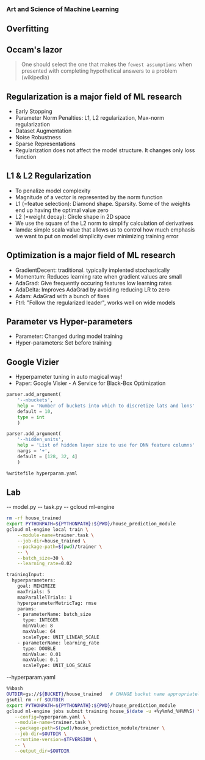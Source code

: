 ### Art and Science of Machine Learning

## Overfitting

## Occam's lazor 
> One should select the one that makes the `fewest assumptions` 
> when presented with completing hypothetical answers to a problem 
> (wikipedia)

## Regularization is a major field of ML research
- Early Stopping
- Parameter Norm Penalties: L1, L2 regularization, Max-norm regularization
- Dataset Augmentation
- Noise Robustness
- Sparse Representations
- Regularization does not affect the model structure. It changes only loss function

## L1 & L2 Regularization
- To penalize model complexity
- Magnitude of a vector is represented by the norm function
- L1 (=featue selection): Diamond shape. Sparsity. Some of the weights end up having the optimal value zero
- L2 (=weight decay): Circle shape in 2D space
- We use the square of the L2 norm to simplify calculation of derivatives
- lamda: simple scala value that allows us to control how much emphasis we want to put on model simplicity over minimizing training error

## Optimization is a major field of ML research
- GradientDecent: traditional. typically implented stochastically 
- Momentum: Reduces learning rate when gradient values are small
- AdaGrad: Give frequently occuring features low learning rates
- AdaDelta: Improves AdaGrad by avoiding reducing LR to zero
- Adam: AdaGrad with a bunch of fixes
- Ftrl: "Follow the regularized leader", works well on wide models

## Parameter vs Hyper-parameters
- Parameter: Changed during model training
- Hyper-parameters: Set before training

## Google Vizier
- Hyperpameter tuning in auto magical way!
- Paper: Google Visier - A Service for Black-Box Optimization

~~~python
parser.add_argument(
	'--nbuckets',
	help = 'Number of buckets into which to discretize lats and lons'
	default = 10,
	type = int
	)

parser.add_argument(
	'--hidden_units',
	help = 'List of hidden layer size to use for DNN feature columns'
	nargs = '+',
	default = [128, 32, 4]
	)
~~~

~~~bash
%writefile hyperparam.yaml
~~~

## Lab
-- model.py
-- task.py
-- gcloud ml-engine
~~~bash
rm -rf house_trained
export PYTHONPATH=${PYTHONPATH}:${PWD}/house_prediction_module
gcloud ml-engine local train \
    --module-name=trainer.task \
    --job-dir=house_trained \
    --package-path=$(pwd)/trainer \
    -- \
    --batch_size=30 \
    --learning_rate=0.02
~~~

~~~bash
trainingInput:
  hyperparameters:
    goal: MINIMIZE
    maxTrials: 5
    maxParallelTrials: 1
    hyperparameterMetricTag: rmse
    params:
    - parameterName: batch_size
      type: INTEGER
      minValue: 8
      maxValue: 64
      scaleType: UNIT_LINEAR_SCALE
    - parameterName: learning_rate
      type: DOUBLE
      minValue: 0.01
      maxValue: 0.1
      scaleType: UNIT_LOG_SCALE
~~~

--hyperparam.yaml 
~~~bash
%%bash
OUTDIR=gs://${BUCKET}/house_trained   # CHANGE bucket name appropriately
gsutil rm -rf $OUTDIR
export PYTHONPATH=${PYTHONPATH}:${PWD}/house_prediction_module
gcloud ml-engine jobs submit training house_$(date -u +%y%m%d_%H%M%S) \
   --config=hyperparam.yaml \
   --module-name=trainer.task \
   --package-path=$(pwd)/house_prediction_module/trainer \
   --job-dir=$OUTDIR \
   --runtime-version=$TFVERSION \
   -- \
   --output_dir=$OUTDIR
 ~~~

